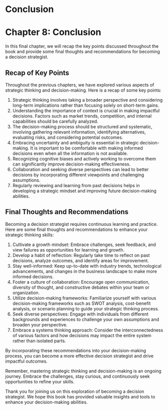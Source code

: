 # Conclusion

Chapter 8: Conclusion
=====================

In this final chapter, we will recap the key points discussed throughout the book and provide some final thoughts and recommendations for becoming a decision strategist.

Recap of Key Points
-------------------

Throughout the previous chapters, we have explored various aspects of strategic thinking and decision-making. Here is a recap of some key points:

1. Strategic thinking involves taking a broader perspective and considering long-term implications rather than focusing solely on short-term gains.
2. Understanding the importance of context is crucial in making impactful decisions. Factors such as market trends, competition, and internal capabilities should be carefully analyzed.
3. The decision-making process should be structured and systematic, involving gathering relevant information, identifying alternatives, evaluating risks, and considering potential outcomes.
4. Embracing uncertainty and ambiguity is essential in strategic decision-making. It is important to be comfortable with making informed decisions even when all the information is not available.
5. Recognizing cognitive biases and actively working to overcome them can significantly improve decision-making effectiveness.
6. Collaboration and seeking diverse perspectives can lead to better decisions by incorporating different viewpoints and challenging assumptions.
7. Regularly reviewing and learning from past decisions helps in developing a strategic mindset and improving future decision-making abilities.

Final Thoughts and Recommendations
----------------------------------

Becoming a decision strategist requires continuous learning and practice. Here are some final thoughts and recommendations to enhance your strategic thinking skills:

1. Cultivate a growth mindset: Embrace challenges, seek feedback, and view failures as opportunities for learning and growth.
2. Develop a habit of reflection: Regularly take time to reflect on past decisions, analyze outcomes, and identify areas for improvement.
3. Stay well-informed: Keep up-to-date with industry trends, technological advancements, and changes in the business landscape to make more informed decisions.
4. Foster a culture of collaboration: Encourage open communication, diversity of thought, and constructive debates within your team or organization.
5. Utilize decision-making frameworks: Familiarize yourself with various decision-making frameworks such as SWOT analysis, cost-benefit analysis, or scenario planning to guide your strategic thinking process.
6. Seek diverse perspectives: Engage with individuals from different backgrounds and experiences to challenge your own assumptions and broaden your perspective.
7. Embrace a systems thinking approach: Consider the interconnectedness of various factors and how decisions may impact the entire system rather than isolated parts.

By incorporating these recommendations into your decision-making process, you can become a more effective decision strategist and drive impactful outcomes.

Remember, mastering strategic thinking and decision-making is an ongoing journey. Embrace the challenges, stay curious, and continuously seek opportunities to refine your skills.

Thank you for joining us on this exploration of becoming a decision strategist. We hope this book has provided valuable insights and tools to enhance your decision-making abilities.